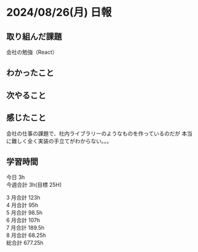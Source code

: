 # 2024/08/26(月) 日報

## 取り組んだ課題

会社の勉強（React）

## わかったこと

## 次やること

## 感じたこと

会社の仕事の課題で、社内ライブラリーのようなものを作っているのだが
本当に難しく全く実装の手立てがわからない。。。

## 学習時間

今日 3h
<br />
今週合計 3h(目標 25H)
<br />

3 月合計 123h
<br />
4 月合計 95h
<br />
5 月合計 98.5h
<br />
6 月合計 107h
<br />
7 月合計 189.5h
<br />
8 月合計 68.25h
<br />
総合計 677.25h
